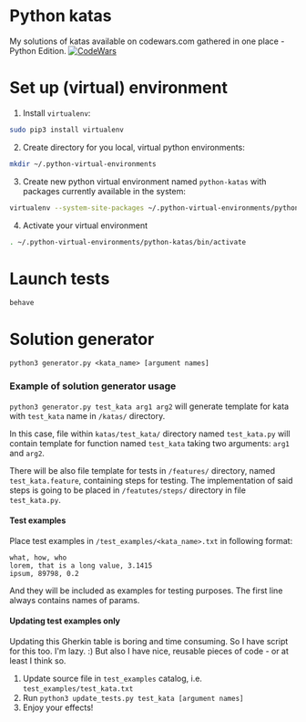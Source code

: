 # Python katas
My solutions of katas available on codewars.com gathered in one place - Python Edition.
[![CodeWars](https://www.codewars.com/users/Wojcirej/badges/large)](https://www.codewars.com/users/Wojcirej/badges/large "My Honor Badge")
# Set up (virtual) environment
1. Install `virtualenv`:
```bash
sudo pip3 install virtualenv
```
2. Create directory for you local, virtual python environments:
```bash
mkdir ~/.python-virtual-environments
```
3. Create new python virtual environment named `python-katas` with packages currently available in the system:
```bash
virtualenv --system-site-packages ~/.python-virtual-environments/python-katas
```
4. Activate your virtual environment
```bash
. ~/.python-virtual-environments/python-katas/bin/activate
```

# Launch tests
`behave`
# Solution generator
`python3 generator.py <kata_name> [argument names]`
### Example of solution generator usage
`python3 generator.py test_kata arg1 arg2`
will generate template for kata with `test_kata` name in `/katas/` directory.

In this case, file within `katas/test_kata/` directory named `test_kata.py` will contain template for function named `test_kata` taking two arguments: `arg1` and `arg2`.

There will be also file template for tests in `/features/` directory, named `test_kata.feature`, containing steps for testing. The implementation of said steps is going to be placed in `/featutes/steps/` directory in file `test_kata.py`.
#### Test examples
Place test examples in `/test_examples/<kata_name>.txt` in following format:
```
what, how, who
lorem, that is a long value, 3.1415
ipsum, 89798, 0.2
```
And they will be included as examples for testing purposes. The first line always contains names of params.

#### Updating test examples only
Updating this Gherkin table is boring and time consuming. So I have script for this too. I'm lazy. :) But also I have nice, reusable pieces of code - or at least I think so.
1. Update source file in `test_examples` catalog, i.e. `test_examples/test_kata.txt`
2. Run `python3 update_tests.py test_kata [argument names]`
3. Enjoy your effects!
